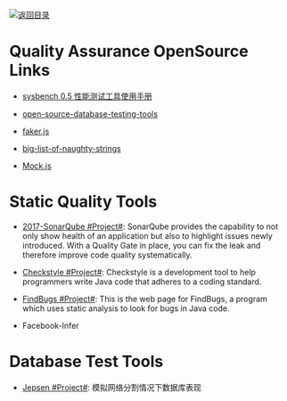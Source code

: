 [![返回目录](https://user-images.githubusercontent.com/5803001/38079637-ff0abcf0-3371-11e8-9b76-ad651620afc7.jpg)](https://github.com/wxyyxc1992/Awesome-Lists)

# Quality Assurance OpenSource Links

- [sysbench 0.5 性能测试工具使用手册](http://blog.csdn.net/clh604/article/details/12108477)

- [open-source-database-testing-tools](http://www.softwaretestingmagazine.com/tools/open-source-database-testing-tools/)

- [faker.js](https://github.com/Marak/faker.js)

- [big-list-of-naughty-strings](https://github.com/minimaxir/big-list-of-naughty-strings/)

- [Mock.js](http://mockjs.com/)

# Static Quality Tools

- [2017-SonarQube #Project#](https://github.com/SonarSource/sonarqube): SonarQube provides the capability to not only show health of an application but also to highlight issues newly introduced. With a Quality Gate in place, you can fix the leak and therefore improve code quality systematically.

- [Checkstyle #Project#](http://checkstyle.sourceforge.net/): Checkstyle is a development tool to help programmers write Java code that adheres to a coding standard.

- [FindBugs #Project#](http://findbugs.sourceforge.net/): This is the web page for FindBugs, a program which uses static analysis to look for bugs in Java code.

- Facebook-Infer

# Database Test Tools

- [Jepsen #Project#](https://github.com/aphyr/jepsen): 模拟网络分割情况下数据库表现
